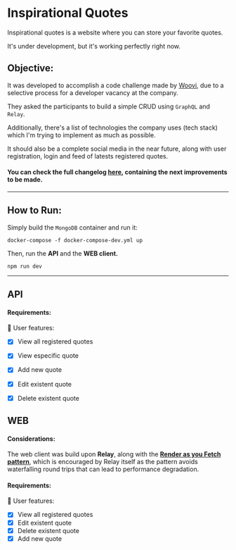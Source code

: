 # **Inspirational Quotes**

Inspirational quotes is a website where you can store your favorite quotes.

It's under development, but it's working perfectly right now.

## **Objective**:

It was developed to accomplish a code challenge made by [Woovi](https://woovi.com/), due to a selective process for a developer vacancy at the company.

They asked the participants to build a simple CRUD using `GraphQL` and `Relay`.

Additionally, there's a list of technologies the company uses (tech stack) which I'm trying to implement as much as possible.

It should also be a complete social media in the near future, along with user registration, login and feed of latests registered quotes.

#### You can check the full changelog [here](changelog.md), containing the next improvements to be made. 
---

## **How to Run**:

Simply build the `MongoDB` container and run it:

```
docker-compose -f docker-compose-dev.yml up
```

Then, run the **API** and the **WEB client.**
```
npm run dev
```

---



## API

#### **Requirements**:

👤 User features:

- [x] View all registered quotes
- [x] View especific quote
- [x] Add new quote
- [x] Edit existent quote
- [x] Delete existent quote


## WEB


#### **Considerations**:

The web client was build upon **Relay**, along with the **[Render as you Fetch pattern](https://relay.dev/docs/guided-tour/rendering/queries/#render-as-you-fetch)**, which is encouraged by Relay itself as the pattern avoids waterfalling round trips that can lead to performance degradation.


#### **Requirements**:

👤 User features:

- [x] View all registered quotes
- [x] Edit existent quote
- [x] Delete existent quote
- [x] Add new quote

